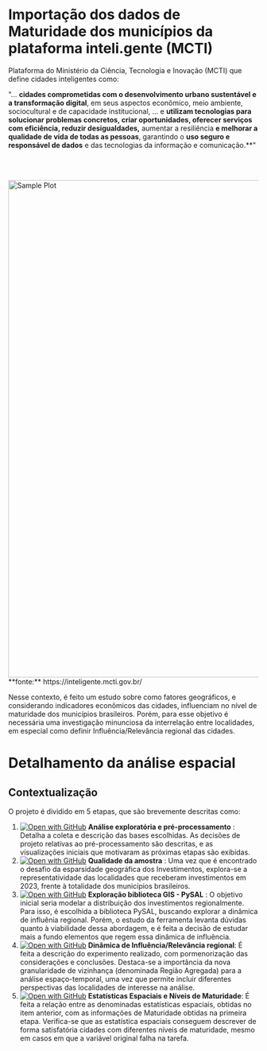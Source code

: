 # Importação dos dados de Maturidade dos municípios da plataforma inteli.gente (MCTI)

Plataforma do Ministério da Ciência, Tecnologia e Inovação (MCTI) que define cidades inteligentes como:

"... **cidades comprometidas com o desenvolvimento urbano sustentável e a transformação digital**, em seus aspectos econômico, meio ambiente, sociocultural e de capacidade institucional, ... e **utilizam tecnologias para solucionar problemas concretos, criar oportunidades, oferecer serviços com eficiência, reduzir desigualdades,** aumentar a resiliência **e melhorar a qualidade de vida de todas as pessoas**, garantindo o **uso seguro e responsável de dados** e das tecnologias da informação e comunicação.**"

<br><br>

<img src="imgs/art_dimensoes.png" alt="Sample Plot" width="1000"/>
**fonte:** https://inteligente.mcti.gov.br/


Nesse contexto, é feito um estudo sobre como fatores geográficos, e considerando indicadores econômicos das cidades, influenciam no nível de maturidade dos municípios brasileiros. Porém, para esse objetivo é necessária uma investigação minunciosa da interrelação entre localidades, em especial como definir Influência/Relevância regional das cidades.

# Detalhamento da análise espacial

## Contextualização
O projeto é dividido em 5 etapas, que são brevemente descritas como:
1. [![Open with GitHub](https://img.shields.io/badge/Open_In_GitHub-%23121011.svg?logo=github&logoColor=white)](https://github.com/arthurhirez/Pratica-Ciencia-Dados-II/tree/main/docs/3.Spatial%20Analysis/3.1%20An%C3%A1lise%20Explorat%C3%B3ria) **Análise exploratória e pré-processamento** : Detalha a coleta e descrição das bases escolhidas. As decisões de projeto relativas ao pré-processamento são descritas, e as visualizações iniciais que motivaram as próximas etapas são exibidas.
2. [![Open with GitHub](https://img.shields.io/badge/Open_In_GitHub-%23121011.svg?logo=github&logoColor=white)](https://github.com/arthurhirez/Pratica-Ciencia-Dados-II/tree/main/docs/3.Spatial%20Analysis/3.2%20Avalia%C3%A7%C3%A3o%20Amostragem) **Qualidade da amostra** : Uma vez que é encontrado o desafio da esparsidade geográfica dos Investimentos, explora-se a representatividade das localidades que receberam investimentos em 2023, frente à totalidade dos municípios brasileiros.
3. [![Open with GitHub](https://img.shields.io/badge/Open_In_GitHub-%23121011.svg?logo=github&logoColor=white)](https://github.com/arthurhirez/Pratica-Ciencia-Dados-II/tree/main/docs/3.Spatial%20Analysis/3.3%20Estudo%20biblioteca%20PySAL) **Exploração biblioteca GIS - PySAL** : O objetivo inicial seria modelar a distribuição dos investimentos regionalmente. Para isso, é escolhida a biblioteca PySAL, buscando explorar a dinâmica de influênia regional. Porém, o estudo da ferramenta levanta dúvidas quanto à viabilidade dessa abordagem, e é feita a decisão de estudar mais a fundo elementos que regem essa dinâmica de influência.
4. [![Open with GitHub](https://img.shields.io/badge/Open_In_GitHub-%23121011.svg?logo=github&logoColor=white)](https://github.com/arthurhirez/Pratica-Ciencia-Dados-II/tree/main/docs/3.Spatial%20Analysis/3.4%20An%C3%A1lise%20Espacial) **Dinâmica de Influência/Relevância regional**: É feita a descrição do experimento realizado, com pormenorização das considerações e conclusões. Destaca-se a importância da nova granularidade de vizinhança (denominada Região Agregada) para a análise espaço-temporal, uma vez que permite incluir diferentes perspectivas das localidades de interesse na análise.
5. [![Open with GitHub](https://img.shields.io/badge/Open_In_GitHub-%23121011.svg?logo=github&logoColor=white)](https://github.com/arthurhirez/Pratica-Ciencia-Dados-II/tree/main/docs/3.Spatial%20Analysis/3.5%20Rela%C3%A7%C3%A3o%20com%20n%C3%ADveis%20de%20Maturidade) **Estatísticas Espaciais e Níveis de Maturidade**: É feita a relação entre as denominadas estatísticas espaciais, obtidas no item anterior, com as informações de Maturidade obtidas na primeira etapa. Verifica-se que as estatística espaciais conseguem descrever de forma satisfatória cidades com diferentes níveis de maturidade, mesmo em casos em que a variável original falha na tarefa.



<!-- 
## Preview resultados - Modelagem da Influência/Relevância Regional dos Municípios

### Quanto a correlação entre PIB *per capita* e Investimento Federais ao longo dos anos
&nbsp;&nbsp;&nbsp;&nbsp;&nbsp;&nbsp;&nbsp;&nbsp;&nbsp;&nbsp;&nbsp;&nbsp;&nbsp;&nbsp;&nbsp;&nbsp; &nbsp;&nbsp;&nbsp;&nbsp;&nbsp;&nbsp; a) Resultados PIB *per capita*  dos municípios&nbsp;&nbsp;&nbsp;&nbsp;&nbsp;&nbsp;&nbsp;&nbsp;&nbsp;&nbsp;&nbsp;&nbsp;&nbsp;&nbsp;&nbsp;&nbsp;&nbsp;&nbsp;&nbsp;&nbsp;&nbsp;&nbsp;&nbsp;&nbsp;&nbsp;&nbsp;&nbsp;&nbsp;&nbsp;&nbsp;&nbsp;&nbsp; &nbsp;&nbsp;&nbsp;&nbsp;&nbsp;&nbsp;&nbsp;&nbsp;&nbsp;&nbsp;&nbsp;&nbsp;&nbsp;&nbsp;&nbsp;&nbsp; b) Resultados Investimentos Federais
<p float="left">
  <img src="./imgs/base_pib_quartis_frame.gif" width="500" />
  <img src="./imgs/base_invest_quartis_frame.gif" width="500" /> 
</p>


### Métricas para quantificar Influência/Relevância Regional 
&nbsp;&nbsp;&nbsp;&nbsp;&nbsp;&nbsp;a) Resultados *Hot/Cold spots* considerando PIB *per capita* &nbsp;&nbsp;&nbsp;&nbsp;&nbsp;&nbsp;&nbsp;&nbsp;&nbsp;&nbsp;&nbsp;&nbsp;&nbsp;&nbsp;&nbsp;&nbsp;&nbsp;&nbsp;&nbsp;&nbsp;&nbsp;&nbsp;&nbsp;&nbsp; b) Resultados Diferença entre quartis **Agregada - Estadual**
<p float="left">
  <img src="./imgs/base_pib_spot.gif" width="500" />
  <img src="./imgs/base_pib_diff.gif" width="500" /> 
</p>



# Conclusões do projeto e expectativas futura
O presente projeto começou com a expectativa de estudar como Investimentos Federais influenciam o Nìvel da Maturidade Econômica (obtidos na plataforma Inteli.gente do Ministério da Ciência, Tecnologia e Inovação) dos municípios brasileiros. É verificado o desafio de que nem todas as localidades recebem investimentos, o que a princípio inviabilizaria a análise direta. Para lidar com esse obstáculo, levanta-se a suposição que os investimentos em uma cidade tem benefícios indiretos para seu entorno. Partindo dessa suposição, é feita uma análise quanto à representatividade da amostra (lugares que receberam investimentos em 2023) em relação à totalidade de cidades no Brasil. É verificado que o PIB *per capita* tem boa representatividade, e a estratégia traçada seria utilizar esse valor (que existe para todas as cidades) para modelar o efeito de distribuição regional local mencionado acima.

Um entrave para essa abordagem é a falta de domínio sobre a dinâmica de influência/relevância regional de cada cidade. Em dado momento, é feita uma tentativa de distribuir os valores regionalmente, porém conclui-se que esse tipo de abordagem pode gerar "resultados", porém não há confiança quanto à qualidade destes, sendo passada a impressão que são somente números - não informação. Nesse ponto do desenvolvimento do projeto, é feita a mudança de objetivo de pesquisa, sendo essa definida agora em continuar na investigação experimental de modelar influências regionais.

Essa etapa do projeto foi a mais desafiadora - e recompensadora. É utilizada uma ferramenta de GIS (Geographic Information System), implementada na biblioteca PySAL, para averiguar a dinâmica de relacionamentos espaciais. Após estudo dos recursos disponíveis, opta-se por conduzir a análise utilizando *Spatial Lag* (uma forma de regularização/suavização) e *Hot/COld spots* (utiliza a estatística *I* de Moran para definir localidades de interesse). É desenhado um experimento sobre os impactos de escolha de Domínio (quantidade de municípios considerados) e Vizinhança para agrupamento (crucial para o cálculo de *Spatial Lag* ). É feita a proposta de uma nova granularidade de vizinhança para agregação, sendo denominada Região Agregada, que permite explorar diferentes perspectivas do mesmo município.

As conclusões dessa etapa são que a proposta de R. Agregada como Domínio conduz a resultados relevantes, e quando aliada à consideração de vizinhanças amplas (R. Intermediária do IBGE), obtem-se resultados coerentes para a modelagem de influência regional. Com os reusltados consolidados, para Investimentos Federais e PIB *per capita*, é viabilizada a investigação das relações regionais, sendo possível inferir polos regionais, e observar a mudança de importância de certas localidades. A correlação entre Invesitmentos e PIB *per capita* é verificada, de forma superficial, e pode ser explorada mais a fundo em trabalhos futuros. Por fim, verifica-se que as estatísticas espaciais conseguem boa discriminação do nível de Maturidade, mesmo em casos em que a variável original (PIB *per capita*) falha em separar as observações.

Nesse contexto, considera-se que a pesquisa teve resultados satisfatórios, e além do esperado. Apesar de não concluir o objetivo inicial, foi possível desenvolver uma exploração da dinâmica de relevância regional, e trabalhos futuros podem aprofundar questões como a correlação entre diferentes variáveis (relacionando PIB *per capita* com ocupação da população e investimentos), e com esse resultado em mãos, avançar sobre o desafio de modelar o efeito de benefícios indiretos na vizinhança.

-->
